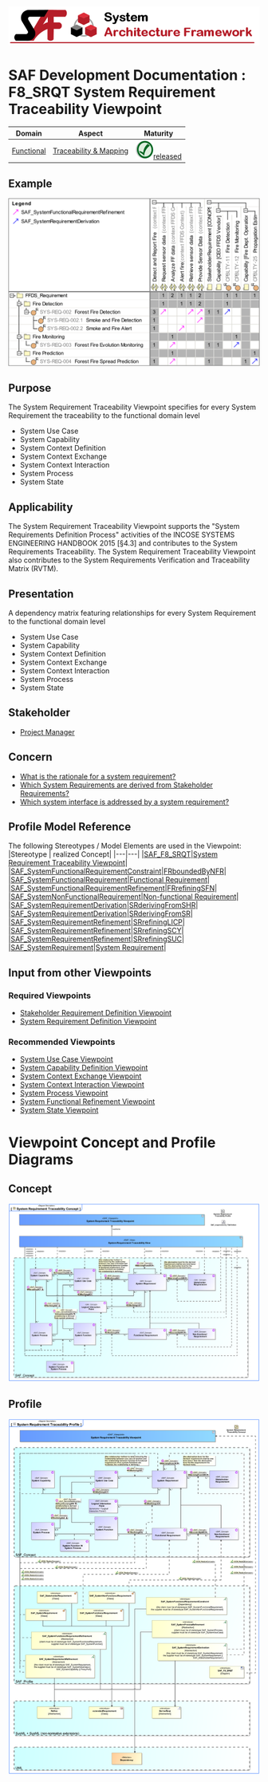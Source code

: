 ![System Architecture Framework](../../diagrams/Banner_SAF.png)
# SAF Development Documentation : **F8_SRQT** System Requirement Traceability Viewpoint
|**Domain**|**Aspect**|**Maturity**|
| --- | --- | --- |
|[Functional](../../domains.md#Domain-Functional)|[Traceability & Mapping](../../aspects.md#Aspect-Traceability-&-Mapping)|![Released](../../diagrams/Symbol_confirmed.png )[released](../../using-saf/maturity.md#released)|
## Example
![System-Requirement-Traceability-Viewpoint-primary-example.svg](../../diagrams/vp-examples/System-Requirement-Traceability-Viewpoint-primary-example.svg)
## Purpose
The System Requirement Traceability Viewpoint specifies for every System Requirement the traceability to the functional domain level
* System Use Case
* System Capability
* System Context Definition
* System Context Exchange
* System Context Interaction
* System Process
* System State
## Applicability
The System Requirement Traceability Viewpoint supports the "System Requirements Definition Process" activities of the INCOSE SYSTEMS ENGINEERING HANDBOOK 2015 [§4.3] and contributes to the System Requirements Traceability. The System Requirement Traceability Viewpoint also contributes to the System Requirements Verification and Traceability Matrix (RVTM).
## Presentation
A dependency matrix featuring relationships for every System Requirement to the functional domain level
* System Use Case
* System Capability
* System Context Definition
* System Context Exchange
* System Context Interaction
* System Process
* System State

## Stakeholder
* [Project Manager](../../stakeholders.md#Project-Manager)
## Concern
* [What is the rationale for a system requirement?](../../concerns.md#_2021x_2_8710274_1674576758848_939582_23337)
* [Which System Requirements are derived from Stakeholder Requirements?](../../concerns.md#_2021x_2_8710274_1674576758563_692887_23057)
* [Which system interface is addressed by a system requirement?](../../concerns.md#_2021x_2_8710274_1674576758640_156873_23115)
## Profile Model Reference
The following Stereotypes / Model Elements are used in the Viewpoint:
|Stereotype | realized Concept|
|---|---|
|[SAF_F8_SRQT](../../stereotypes.md#SAF_F8_SRQT)|[System Requirement Traceability Viewpoint](../concept/concepts.md#System-Requirement-Traceability-Viewpoint)|
|[SAF_SystemFunctionalRequirementConstraint](../../stereotypes.md#SAF_SystemFunctionalRequirementConstraint)|[FRboundedByNFR](../concept/concepts.md#FRboundedByNFR)|
|[SAF_SystemFunctionalRequirement](../../stereotypes.md#SAF_SystemFunctionalRequirement)|[Functional Requirement](../concept/concepts.md#Functional-Requirement)|
|[SAF_SystemFunctionalRequirementRefinement](../../stereotypes.md#SAF_SystemFunctionalRequirementRefinement)|[FRrefiningSFN](../concept/concepts.md#FRrefiningSFN)|
|[SAF_SystemNonFunctionalRequirement](../../stereotypes.md#SAF_SystemNonFunctionalRequirement)|[Non-functional Requirement](../concept/concepts.md#Non-functional-Requirement)|
|[SAF_SystemRequirementDerivation](../../stereotypes.md#SAF_SystemRequirementDerivation)|[SRderivingFromSHR](../concept/concepts.md#SRderivingFromSHR)|
|[SAF_SystemRequirementDerivation](../../stereotypes.md#SAF_SystemRequirementDerivation)|[SRderivingFromSR](../concept/concepts.md#SRderivingFromSR)|
|[SAF_SystemRequirementRefinement](../../stereotypes.md#SAF_SystemRequirementRefinement)|[SRrefiningLICP](../concept/concepts.md#SRrefiningLICP)|
|[SAF_SystemRequirementRefinement](../../stereotypes.md#SAF_SystemRequirementRefinement)|[SRrefiningSCY](../concept/concepts.md#SRrefiningSCY)|
|[SAF_SystemRequirementRefinement](../../stereotypes.md#SAF_SystemRequirementRefinement)|[SRrefiningSUC](../concept/concepts.md#SRrefiningSUC)|
|[SAF_SystemRequirement](../../stereotypes.md#SAF_SystemRequirement)|[System Requirement](../concept/concepts.md#System-Requirement)|
## Input from other Viewpoints
### Required Viewpoints
* [Stakeholder Requirement Definition Viewpoint](Stakeholder-Requirement-Definition-Viewpoint.md)
* [System Requirement Definition Viewpoint](System-Requirement-Definition-Viewpoint.md)
### Recommended Viewpoints
* [System Use Case Viewpoint](System-Use-Case-Viewpoint.md)
* [System Capability Definition Viewpoint](System-Capability-Definition-Viewpoint.md)
* [System Context Exchange Viewpoint](System-Context-Exchange-Viewpoint.md)
* [System Context Interaction Viewpoint](System-Context-Interaction-Viewpoint.md)
* [System Process Viewpoint](System-Process-Viewpoint.md)
* [System Functional Refinement Viewpoint](System-Functional-Refinement-Viewpoint.md)
* [System State Viewpoint](System-State-Viewpoint.md)
# Viewpoint Concept and Profile Diagrams
## Concept
![System Requirement Traceability Concept](diagrams/System-Requirement-Traceability-Concept.svg)
## Profile
![System Requirement Traceability Profile](diagrams/System-Requirement-Traceability-Profile.svg)
